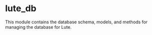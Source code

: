 # lute_db
This module contains the database schema, models, and methods for managing the
database for Lute.

